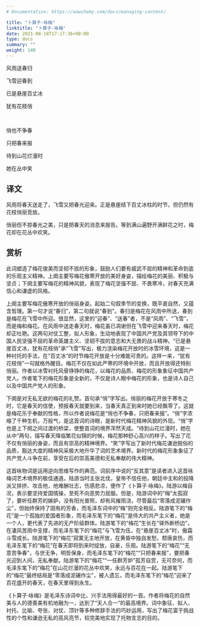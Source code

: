 ```yaml
---
# Documentation: https://wowchemy.com/docs/managing-content/

title: "卜算子·咏梅"
linktitle: "卜算子·咏梅"
date: 2021-08-18T17:17:36+08:00
type: docs
summary: ""
weight: 140
---
```


<!--more-->

<div class="poetry">

风雨送春归

飞雪迎春到

已是悬崖百丈冰

犹有花枝俏

<br>

俏也不争春

只把春来报

待到山花烂漫时

她在丛中笑

</div>

## 译文

风雨将春天送走了，飞雪又把春光迎来。正是悬崖结下百丈冰柱的时节，但仍然有花枝俏丽竞放。

俏丽但不掠春光之美，只是把春天的消息来报告。等到满山遍野开满鲜花之时，梅花却在花丛中欢笑。

## 赏析

此词塑造了梅花俊美而坚韧不拔的形象，鼓励人们要有威武不屈的精神和革命到底的乐观主义精神。上阕主要写梅花傲寒开放的美好身姿，描绘梅花的美丽、积极与坚贞；下阕主要写梅花的精神风貌，表现了梅花坚强不屈、不畏寒冷，对春天充满信心和谦虚的风格。

上阕主要写梅花傲寒开放的俏丽身姿。起始二句叙季节的变换，既平直自然，又蕴含哲理。第一句才说“春归”，第二句就说“春到”。春归是梅花在风雨中所送，春到是梅花在飞雪中所迎。很显然，这里的“迎春”、“送春”者，不是“风雨”、“飞雪”，而是梅和梅花。在风雨中送走春天时，梅花虽已凋谢但在飞雪中迎来春天时，梅花却正吐艳。这两句对仗工整，拟人形象，生动地表现了中国共产党及其领导下的中国人民坚强不屈的革命英雄主义、坚韧不拔的意志和大无畏的战斗精神。“已是悬崖百丈冰，犹有花枝俏”承“飞雪”写出，极力渲染梅花开放时的冰雪环境，这是一种衬托的手法，在“百丈冰”的时节梅花开放是十分难能可贵的。这样一来，“犹有花枝俏”一句就格外醒目。梅花不仅在如此严寒的环境中开放，而且开放得还特别俏丽。作者以冰雪衬托风骨铮铮的梅花，以梅花的品质、梅花的形象象征中国共产党人。作者笔下的梅花形象是全新的，不仅是诗人眼中梅花的形象，也是诗人自己以及中国共产党人的形象。

下阕是对无私无欲的梅花的礼赞。首句承“俏”字写出。俏丽的梅花开放于寒冬之时，它是春天的信使，预报春天就要到来，当春天真正到来时她已经飘零了。这就是梅花乐于奉献的性格，所以作者说梅花是“俏也不争春，只把春来报”。“俏”字浓缩了千种生机，万般气，是这首词的诗眼，是新时代梅花精神风貌的外现。“俏”字也是上下阕之间过渡的桥梁，使整首词的境界浑然天成。“待到山花烂漫时，她在从中”两句，描写春天降临繁花似锦的时候，梅花那种舒心高兴的样子。写出了花不仅有俏丽的身姿，而且有崇高的精神境界。“笑”字写出了新时代梅花谦逊脱俗的品质，豁达大度的精神风采极大地升华了词的艺术境界。新时代的梅花形象象征了共产党人斗争在前，享受在后的崇高美德和无私奉献的伟大精神。

这首咏物词是运用逆向思维写作的典范。词前序中说的“反其意”是读者进入这首咏梅词艺术境界的极佳通道。陆游当时主张北伐，皇帝不信任他，朝廷中主和的投降派又排挤、攻击他，他难酬壮志，伤感悲凉，便作了《卜算子·咏梅》。陆游以梅自况，表示要坚持爱国情操，至死不向恶势力屈服。但是，陆游词中的“梅”太孤寂了，要听任群芳的嫉妒，没有阳光普照，却有风摧雨浇，尽管最后“零落成泥碾作尘”，但始终保持了固有的芳香，而毛泽东词中的“梅”则完全相反。陆游笔下的“梅花”是一个孤独的爱国者形象，而毛泽东笔下的“梅花”是伟大的共产主义者，她是一个人，更代表了先进的无产阶级群体。陆游笔下的“梅花”生长在“驿外断桥边”，在凄风苦雨中支撑，而毛泽东笔下的“梅花”与飞雪为伍，在“悬崖百丈冰”时，傲霜斗雪成长。陆游笔下的“梅花”寂寞无主地开放，在黄昏中独自发愁，颓唐哀伤，而毛泽东笔下的“梅花”在春天即将到来时绽放，自豪，乐观。陆游笔下的“梅花”“无意苦争春”，与世无争，明哲保身，而毛泽东笔下的“梅花”“只把春来报”，要把春光迎到人间，无私奉献。陆游笔下的“梅花”“一任群芳妒”孤芳自赏，无可奈何，而毛泽东笔下的“梅花”在山花烂漫的花丛中欢笑，永远与百花在一起。陆游笔下的“梅花”最终结局是“零落成泥碾作尘”，被人遗忘，而毛泽东笔下的“梅花”迎来了百花盛开的春天，在春天里得到永生。

《卜算子·咏梅》是毛泽东诗词中比、兴手法用得最好的一首。作者将梅花的自然美与人的德善美有机地融为一，达到了“天人合一”的最高境界。词中象征、拟人、衬托、比喻、夸张、对仗、顶针等多种修辞手法的巧妙运用，写出了梅花富于挑战性的个性和谦逊无私的高风亮节，较完美地实现了托物言志的目的。